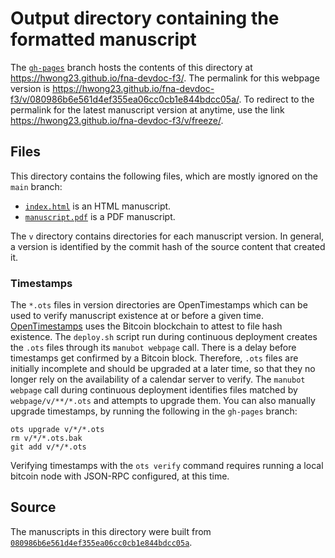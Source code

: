 # Output directory containing the formatted manuscript

The [`gh-pages`](https://github.com/hwong23/fna-devdoc-f3/tree/gh-pages) branch hosts the contents of this directory at <https://hwong23.github.io/fna-devdoc-f3/>.
The permalink for this webpage version is <https://hwong23.github.io/fna-devdoc-f3/v/080986b6e561d4ef355ea06cc0cb1e844bdcc05a/>.
To redirect to the permalink for the latest manuscript version at anytime, use the link <https://hwong23.github.io/fna-devdoc-f3/v/freeze/>.

## Files

This directory contains the following files, which are mostly ignored on the `main` branch:

+ [`index.html`](index.html) is an HTML manuscript.
+ [`manuscript.pdf`](manuscript.pdf) is a PDF manuscript.

The `v` directory contains directories for each manuscript version.
In general, a version is identified by the commit hash of the source content that created it.

### Timestamps

The `*.ots` files in version directories are OpenTimestamps which can be used to verify manuscript existence at or before a given time.
[OpenTimestamps](https://opentimestamps.org/) uses the Bitcoin blockchain to attest to file hash existence.
The `deploy.sh` script run during continuous deployment creates the `.ots` files through its `manubot webpage` call.
There is a delay before timestamps get confirmed by a Bitcoin block.
Therefore, `.ots` files are initially incomplete and should be upgraded at a later time, so that they no longer rely on the availability of a calendar server to verify.
The `manubot webpage` call during continuous deployment identifies files matched by `webpage/v/**/*.ots` and attempts to upgrade them.
You can also manually upgrade timestamps, by running the following in the `gh-pages` branch:

```shell
ots upgrade v/*/*.ots
rm v/*/*.ots.bak
git add v/*/*.ots
```

Verifying timestamps with the `ots verify` command requires running a local bitcoin node with JSON-RPC configured, at this time.

## Source

The manuscripts in this directory were built from
[`080986b6e561d4ef355ea06cc0cb1e844bdcc05a`](https://github.com/hwong23/fna-devdoc-f3/commit/080986b6e561d4ef355ea06cc0cb1e844bdcc05a).
